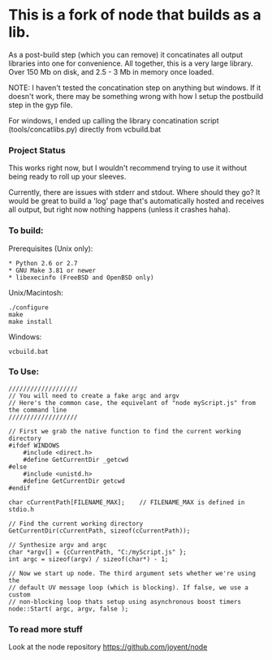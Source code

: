 # This is a fork of node that builds as a lib. 

As a post-build step (which you can remove) it concatinates all output libraries into one for convenience. All together, this is a very large library. Over 150 Mb on disk, and 2.5 - 3 Mb in memory once loaded.

NOTE: I haven't tested the concatination step on anything but windows. If it doesn't work, there may be something wrong with how I setup the postbuild step in the gyp file.

For windows, I ended up calling the library concatination script (tools/concatlibs.py) directly from vcbuild.bat

### Project Status

This works right now, but I wouldn't recommend trying to use it without being ready to roll up your sleeves.

Currently, there are issues with stderr and stdout. Where should they go? It would be great to build a 'log' page that's automatically hosted and receives all output, but right now nothing happens (unless it crashes haha).

### To build:

Prerequisites (Unix only):

    * Python 2.6 or 2.7
    * GNU Make 3.81 or newer
    * libexecinfo (FreeBSD and OpenBSD only)

Unix/Macintosh:

    ./configure
    make
    make install

Windows:

    vcbuild.bat

### To Use:
	///////////////////
    // You will need to create a fake argc and argv
	// Here's the common case, the equivelant of "node myScript.js" from the command line
    ///////////////////

    // First we grab the native function to find the current working directory
	#ifdef WINDOWS
        #include <direct.h>
        #define GetCurrentDir _getcwd
    #else
        #include <unistd.h>
        #define GetCurrentDir getcwd
    #endif

    char cCurrentPath[FILENAME_MAX];    // FILENAME_MAX is defined in stdio.h

    // Find the current working directory
    GetCurrentDir(cCurrentPath, sizeof(cCurrentPath));

    // Synthesize argv and argc
    char *argv[] = {cCurrentPath, "C:/myScript.js" };
    int argc = sizeof(argv) / sizeof(char*) - 1;

    // Now we start up node. The third argument sets whether we're using the
    // default UV message loop (which is blocking). If false, we use a custom
    // non-blocking loop thats setup using asynchronous boost timers
    node::Start( argc, argv, false );

### To read more stuff
Look at the node repository
https://github.com/joyent/node